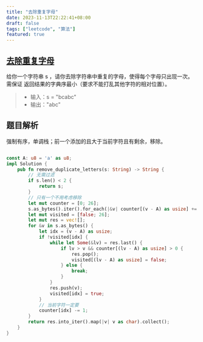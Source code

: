 ```yaml
---
title: "去除重复字母"
date: 2023-11-13T22:22:41+08:00
draft: false
tags: ["leetcode", "算法"]
featured: true
---
```


## [去除重复字母](https://leetcode.cn/problems/remove-duplicate-letters/)

给你一个字符串 s ，请你去除字符串中重复的字母，使得每个字母只出现一次。需保证 返回结果的字典序最小（要求不能打乱其他字符的相对位置）。

>- 输入：s = "bcabc"
>- 输出："abc"


## 题目解析

强制有序，单调栈；前一个添加的且大于当前字符且有剩余，移除。

```rust

const A: u8 = 'a' as u8;
impl Solution {
    pub fn remove_duplicate_letters(s: String) -> String {
        // 无需过滤
        if s.len() < 2 {
            return s;
        }
        // 只有一个不用考虑移除
        let mut counter = [0; 26];
        s.as_bytes().iter().for_each(|&v| counter[(v - A) as usize] += 1);
        let mut visited = [false; 26];
        let mut res = vec![];
        for &v in s.as_bytes() {
            let idx = (v - A) as usize;
            if !visited[idx] {
                while let Some(&lv) = res.last() {
                    if lv > v && counter[(lv - A) as usize] > 0 {
                        res.pop();
                        visited[(lv - A) as usize] = false;
                    } else {
                        break;
                    }
                }
                res.push(v);
                visited[idx] = true;
            }
            // 当前字符一定要
            counter[idx] -= 1;
        }
        return res.into_iter().map(|v| v as char).collect();
    }
}
```
